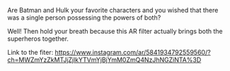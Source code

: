 Are Batman and Hulk your favorite characters and you wished that there was a single person possessing the powers of both? 

Well! Then hold your breath because this AR filter actually brings both the superheros together. 

Link to the fiter: https://www.instagram.com/ar/5841934792559560/?ch=MWZmYzZkMTJjZjlkYTVmYjBjYmM0ZmQ4NzJhNGZiNTA%3D 

